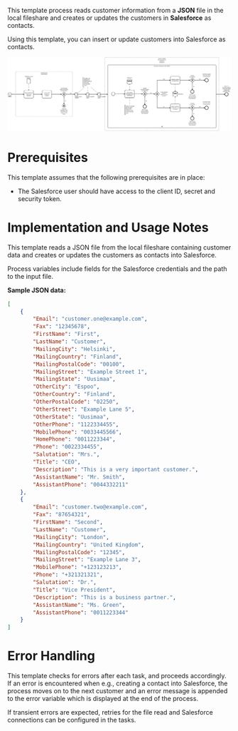 This template process reads customer information from a **JSON** file in the local fileshare and creates or updates the customers in **Salesforce** as contacts.

Using this template, you can insert or update customers into Salesforce as contacts.

![Template](assets/JSON_to_Salesforce_Customers.svg)

# Prerequisites

This template assumes that the following prerequisites are in place:

- The Salesforce user should have access to the client ID, secret and security token.

# Implementation and Usage Notes

This template reads a JSON file from the local fileshare containing customer data and creates or updates the customers as contacts into Salesforce.

Process variables include fields for the Salesforce credentials and the path to the input file.

**Sample JSON data:**

```json
[
    {
        "Email": "customer.one@example.com",
        "Fax": "12345678",
        "FirstName": "First",
        "LastName": "Customer",
        "MailingCity": "Helsinki",
        "MailingCountry": "Finland",
        "MailingPostalCode": "00100",
        "MailingStreet": "Example Street 1",
        "MailingState": "Uusimaa",
        "OtherCity": "Espoo",
        "OtherCountry": "Finland",
        "OtherPostalCode": "02250",
        "OtherStreet": "Example Lane 5",
        "OtherState": "Uusimaa",
        "OtherPhone": "1122334455",
        "MobilePhone": "0033445566",
        "HomePhone": "0011223344",
        "Phone": "0022334455",
        "Salutation": "Mrs.",
        "Title": "CEO",
        "Description": "This is a very important customer.",
        "AssistantName": "Mr. Smith",
        "AssistantPhone": "0044332211"
    },
    {
        "Email": "customer.two@example.com",
        "Fax": "87654321",
        "FirstName": "Second",
        "LastName": "Customer",
        "MailingCity": "London",
        "MailingCountry": "United Kingdom",
        "MailingPostalCode": "12345",
        "MailingStreet": "Example Lane 3",
        "MobilePhone": "+123123213",
        "Phone": "+321321321",
        "Salutation": "Dr.",
        "Title": "Vice President",
        "Description": "This is a business partner.",
        "AssistantName": "Ms. Green",
        "AssistantPhone": "0011223344"
    }
]
```

# Error Handling

This template checks for errors after each task, and proceeds accordingly. If an error is encountered when e.g., creating a contact into Salesforce, the process moves on to the next customer and an error message is appended to the error variable which is displayed at the end of the process.

If transient errors are expected, retries for the file read and Salesforce connections can be configured in the tasks.